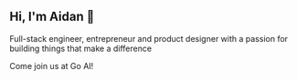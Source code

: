 ## Hi, I'm Aidan 👋

Full-stack engineer, entrepreneur and product designer with a passion for building things that make a difference

Come join us at Go AI!
